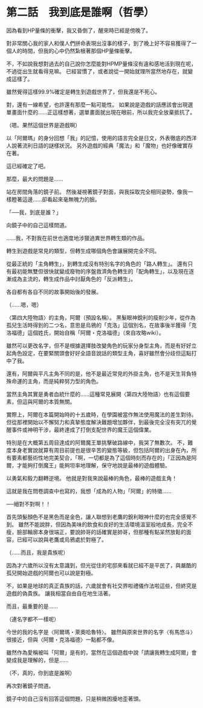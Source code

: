 # 第二話　我到底是誰啊（哲學）

因為看到HP量條的衝擊，我又昏倒了，醒來時已經是傍晚了。

對非常關心我的家人和僕人們拼命表現出沒事的樣子，到了晚上好不容易獲得了一個人的時間，但我的心中仍然紮根著那個HP量條衝擊。

不，不如說我想對過去的自己說你怎麼能對HPMP量條沒有違和感地活到現在呢，不過從出生就看得見嘛。
已經習慣了，或者說從一開始就理所當然地存在，就變成這樣了。

雖然覺得這樣99.9%確定是轉生到遊戲世界了，但我還是不死心。

對，還有一線希望，也許還有那麼一點可能性。
如果說是遊戲的話應該會出現選單畫面什麼的......正這樣想著，選單畫面就出現在眼前，所以我完全放棄抵抗了。

（嗯。果然這個世界是遊戲啊）

以「阿爾瑪」的身分回想「我」的記憶，使用的語言完全是日文，外表徹底的西洋人說著流利日語的謎樣狀況。
另外遊戲的經典「魔法」和「魔物」也好像確實存在著。

這已經確定了吧。

那麼，最大的問題是......

站在房間角落的鏡子前。
然後凝視著鏡子對面，與我採取完全相同姿勢，像我一樣瞪著這邊......卻看起來毫無魄力的臉。

「──我，到底是誰？」

向鏡子中的自己這樣問道。

......我，不對我在前世也適度地涉獵過異世界轉生類的作品。

轉生到遊戲是常見的類型，但轉生成哪個角色會讓展開完全不同。

從最正統的「主角轉生」，到轉生成沒有特別名字的角色的「路人轉生」。
還有只有最初能無雙但很快就變成廢物的序盤救濟角色轉生的「配角轉生」，以及現在逐漸成為主流的，轉生成作品中討厭角色的「反派轉生」。

各自都有各自不同的故事開始後的發展。

（......嗯，嗯）

〈第四大陸物語〉的主角，阿爾（預設名稱）。
黑髮眼神銳利的瘦削少年，從作為孤兒生活時得到的二つ名，意思是烏鴉的「克洛」這個別名，在故事後半獲得「克洛福德」這個姓氏，開始自稱「阿爾・克洛福德」（來自攻略wiki）。

雖然可以更改名字，但不是根據選擇肢改變角色的玩家分身型主角，而是有好好立起角色設定，在要緊關頭會好好全語音說話的類型主角，喜好雖然會分歧但這點打中了我。

還有，阿爾與平凡主角不同的是，他不是最近常見的外掛主角，也不是天生背負特殊命運的主角，而是純粹努力型的角色。

當然主角其實是勇者血統什麼的......這種常見展開〈第四大陸物語〉也有這個要素，但這與阿爾的本質無關。

實際上，阿爾在本篇開始時的十五歲時，在學園被當作無法使用魔法的差生對待。
但從那裡開始以不懈努力和真摯態度解決難題增加夥伴，到最後完全沒有突兀的覺醒事件或神明干涉，最終達成了打倒支配世界的魔王這個偉業。

特別是在大概第五周目達成的阿爾魔王單挑擊破路線中，我哭了無數次。
不，難度本身老實說就算有周目前提也是很辛苦的變態等級，但包括阿爾的出身在內，所有要素都藝術性地完美契合，「啊，一切都是為了這個時刻而存在的」「正因為是阿爾，才能夠打倒魔王」能夠坦率地理解，保守地說是最棒的遊戲體驗。

以勇氣和毅力翻轉逆境。
他就是對我來說最棒的角色，最棒的遊戲主角！

這就是我在問卷調查中也寫的，我想「成為的人物」「阿爾」的特徵......

──絕對不對啊！！

首先頭髮顏色不是黑色而是金色，讓人聯想到老鷹的銳利眼神什麼的也完全感覺不到。
雖然不能說胖，但因為美味的飲食和良好的生活環境溫室般地成長，完全不瘦，臉部輪廓本身很端正，要說帥哥的話確實是帥哥，但那種有點呆然放鬆的面容，已經可以說與老鷹或烏鴉處於對極了。

（......而且，我是貴族呢）

因為才六歲所以沒有太意識到，但光從住的宅邸來看就已經不是平民了，與嚴酷的孤兒開始遊戲的阿爾也可以說是對極。

不，如果是地球的真正貴族的話，六歲就會有社交界啦禮儀作法啦這些，但終究是遊戲的偽貴族。
讓我相當自由自在地生活著。

而且，最重要的是......

（連名字都不一樣呢）

今世的我的名字是〈阿爾瑪・萊奧哈魯特〉。
雖然與原來世界的名字〈有馬悠斗〉很接近，但與〈阿爾・克洛福德〉一點都不像。

雖然作為愛稱被叫「阿爾」是有的，當然在這個遊戲中說「請讓我轉生成阿爾」會變成我是理解的，但是......

（不，真的，你到底是誰啊）

再次對著鏡子問道。

鏡子中的自己沒有回答這個問題，只是稍微困擾地歪著頭。